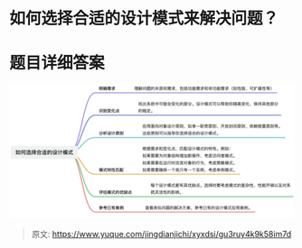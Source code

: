 # 如何选择合适的设计模式来解决问题？

# 题目详细答案
![画板](./img/vP6PX0HpXIoyw21t/1728375279333-54c1c2c6-d89e-4c65-98ce-ec3c7b496ba2-078010.jpeg)



> 原文: <https://www.yuque.com/jingdianjichi/xyxdsi/gu3ruy4k9k58im7d>
